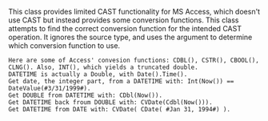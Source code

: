 This class provides limited CAST functionality for MS Access, which doesn't use CAST but instead provides some conversion functions.
This class attempts to find the correct conversion function for the intended CAST operation. It ignores the source type, and uses the argument to determine which conversion function to use.

	Here are some of Access' convesion functions: CDBL(), CSTR(), CBOOL(), CLNG(). Also, INT(), which yields a truncated double.
	DATETIME is actually a Double, with Date().Time().
	Get date, the integer part, from a DATETIME with: Int(Now()) == DateValue(#3/31/1999#).
	Get DOUBLE from DATETIME with: CDbl(Now()).
	Get DATETIME back froum DOUBLE with: CVDate(Cdbl(Now())).
	Get DATETIME from DATE with: CVDate( CDate( #Jan 31, 1994#) ).
